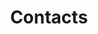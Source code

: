 ---
title: Contacts
permalink: /contacts
type: page
layout: single
omit_header_text: true
weight: 5
---